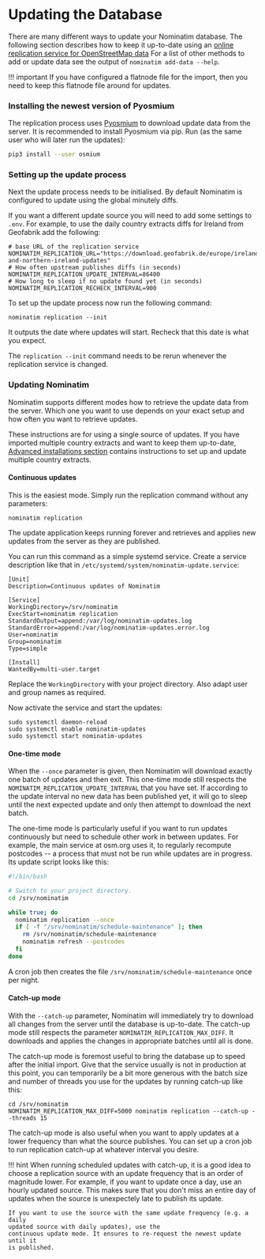 # Updating the Database

There are many different ways to update your Nominatim database.
The following section describes how to keep it up-to-date using
an [online replication service for OpenStreetMap data](https://wiki.openstreetmap.org/wiki/Planet.osm/diffs)
For a list of other methods to add or update data see the output of
`nominatim add-data --help`.

!!! important
    If you have configured a flatnode file for the import, then you
    need to keep this flatnode file around for updates.

### Installing the newest version of Pyosmium

The replication process uses
[Pyosmium](https://docs.osmcode.org/pyosmium/latest/updating_osm_data.html)
to download update data from the server.
It is recommended to install Pyosmium via pip.
Run (as the same user who will later run the updates):

```sh
pip3 install --user osmium
```

### Setting up the update process

Next the update process needs to be initialised. By default Nominatim is configured
to update using the global minutely diffs.

If you want a different update source you will need to add some settings
to `.env`. For example, to use the daily country extracts
diffs for Ireland from Geofabrik add the following:

    # base URL of the replication service
    NOMINATIM_REPLICATION_URL="https://download.geofabrik.de/europe/ireland-and-northern-ireland-updates"
    # How often upstream publishes diffs (in seconds)
    NOMINATIM_REPLICATION_UPDATE_INTERVAL=86400
    # How long to sleep if no update found yet (in seconds)
    NOMINATIM_REPLICATION_RECHECK_INTERVAL=900

To set up the update process now run the following command:

    nominatim replication --init

It outputs the date where updates will start. Recheck that this date is
what you expect.

The `replication --init` command needs to be rerun whenever the replication
service is changed.

### Updating Nominatim

Nominatim supports different modes how to retrieve the update data from the
server. Which one you want to use depends on your exact setup and how often you
want to retrieve updates.

These instructions are for using a single source of updates. If you have
imported multiple country extracts and want to keep them
up-to-date, [Advanced installations section](Advanced-Installations.md)
contains instructions to set up and update multiple country extracts.

#### Continuous updates

This is the easiest mode. Simply run the replication command without any
parameters:

    nominatim replication

The update application keeps running forever and retrieves and applies
new updates from the server as they are published.

You can run this command as a simple systemd service. Create a service
description like that in `/etc/systemd/system/nominatim-update.service`:

```
[Unit]
Description=Continuous updates of Nominatim

[Service]
WorkingDirectory=/srv/nominatim
ExecStart=nominatim replication
StandardOutput=append:/var/log/nominatim-updates.log
StandardError=append:/var/log/nominatim-updates.error.log
User=nominatim
Group=nominatim
Type=simple

[Install]
WantedBy=multi-user.target
```

Replace the `WorkingDirectory` with your project directory. Also adapt user
and group names as required.

Now activate the service and start the updates:

```
sudo systemctl daemon-reload
sudo systemctl enable nominatim-updates
sudo systemctl start nominatim-updates
```

#### One-time mode

When the `--once` parameter is given, then Nominatim will download exactly one
batch of updates and then exit. This one-time mode still respects the
`NOMINATIM_REPLICATION_UPDATE_INTERVAL` that you have set. If according to
the update interval no new data has been published yet, it will go to sleep
until the next expected update and only then attempt to download the next batch.

The one-time mode is particularly useful if you want to run updates continuously
but need to schedule other work in between updates. For example, the main
service at osm.org uses it, to regularly recompute postcodes -- a process that
must not be run while updates are in progress. Its update script
looks like this:

```sh
#!/bin/bash

# Switch to your project directory.
cd /srv/nominatim

while true; do
  nominatim replication --once
  if [ -f "/srv/nominatim/schedule-maintenance" ]; then
    rm /srv/nominatim/schedule-maintenance
    nominatim refresh --postcodes
  fi
done
```

A cron job then creates the file `/srv/nominatim/schedule-maintenance` once per night.


#### Catch-up mode

With the `--catch-up` parameter, Nominatim will immediately try to download
all changes from the server until the database is up-to-date. The catch-up mode
still respects the parameter `NOMINATIM_REPLICATION_MAX_DIFF`. It downloads and
applies the changes in appropriate batches until all is done.

The catch-up mode is foremost useful to bring the database up to speed after the
initial import. Give that the service usually is not in production at this
point, you can temporarily be a bit more generous with the batch size and
number of threads you use for the updates by running catch-up like this:

```
cd /srv/nominatim
NOMINATIM_REPLICATION_MAX_DIFF=5000 nominatim replication --catch-up --threads 15
```

The catch-up mode is also useful when you want to apply updates at a lower
frequency than what the source publishes. You can set up a cron job to run
replication catch-up at whatever interval you desire.

!!! hint
    When running scheduled updates with catch-up, it is a good idea to choose
    a replication source with an update frequency that is an order of magnitude
    lower. For example, if you want to update once a day, use an hourly updated
    source. This makes sure that you don't miss an entire day of updates when
    the source is unexpectely late to publish its update.

    If you want to use the source with the same update frequency (e.g. a daily
    updated source with daily updates), use the
    continuous update mode. It ensures to re-request the newest update until it
    is published.
